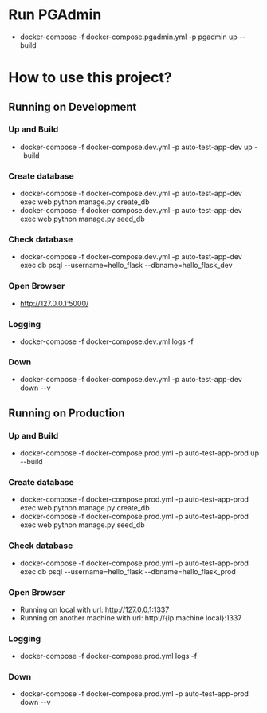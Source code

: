 # Run PGAdmin
- docker-compose -f docker-compose.pgadmin.yml -p pgadmin up --build
# How to use this project?
## Running on Development
### Up and Build
- docker-compose -f docker-compose.dev.yml -p auto-test-app-dev up --build
### Create database
- docker-compose -f docker-compose.dev.yml -p auto-test-app-dev exec web python manage.py create_db
- docker-compose -f docker-compose.dev.yml -p auto-test-app-dev exec web python manage.py seed_db
### Check database
- docker-compose -f docker-compose.dev.yml -p auto-test-app-dev exec db psql --username=hello_flask --dbname=hello_flask_dev
### Open Browser
- http://127.0.0.1:5000/
### Logging
- docker-compose -f docker-compose.dev.yml logs -f
### Down
- docker-compose -f docker-compose.dev.yml -p auto-test-app-dev down --v

## Running on Production
### Up and Build
- docker-compose -f docker-compose.prod.yml -p auto-test-app-prod up --build
### Create database
- docker-compose -f docker-compose.prod.yml -p auto-test-app-prod exec web python manage.py create_db
- docker-compose -f docker-compose.prod.yml -p auto-test-app-prod exec web python manage.py seed_db
### Check database
- docker-compose -f docker-compose.prod.yml -p auto-test-app-prod exec db psql --username=hello_flask --dbname=hello_flask_prod
### Open Browser
- Running on local with url: http://127.0.0.1:1337
- Running on another machine with url: http://{ip machine local}:1337
### Logging
- docker-compose -f docker-compose.prod.yml logs -f
### Down
- docker-compose -f docker-compose.prod.yml -p auto-test-app-prod down --v
